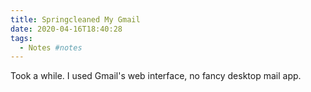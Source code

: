 ```yaml
---
title: Springcleaned My Gmail
date: 2020-04-16T18:40:28
tags:
  - Notes #notes
---
```


Took a while. I used Gmail's web interface, no fancy desktop mail app.